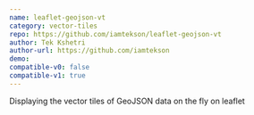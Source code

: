 ```yaml
---
name: leaflet-geojson-vt
category: vector-tiles
repo: https://github.com/iamtekson/leaflet-geojson-vt
author: Tek Kshetri
author-url: https://github.com/iamtekson
demo: 
compatible-v0: false
compatible-v1: true
---
```


Displaying the vector tiles of GeoJSON data on the fly on leaflet
